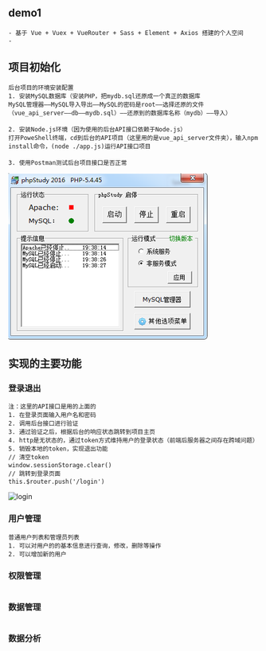 ## demo1
```
- 基于 Vue + Vuex + VueRouter + Sass + Element + Axios 搭建的个人空间
- 
```
## 项目初始化
```
后台项目的环境安装配置
1. 安装MySQL数据库（安装PHP，把mydb.sql还原成一个真正的数据库
MySQL管理器——MySQL导入导出——MySQL的密码是root——选择还原的文件（vue_api_server——db——mydb.sql）——还原到的数据库名称（mydb）——导入）

2. 安装Node.js环境（因为使用的后台API接口依赖于Node.js）
打开PoweShell终端，cd到后台的API项目（这里用的是vue_api_server文件夹），输入npm install命令，(node ./app.js)运行API接口项目

3. 使用Postman测试后台项目接口是否正常
```
![PHP](https://github.com/zhenyuanshen/hailuVue-project/blob/master/images/1.png)
## 实现的主要功能
### 登录退出
```
注：这里的API接口是用的上面的
1. 在登录页面输入用户名和密码
2. 调用后台接口进行验证
3. 通过验证之后，根据后台的响应状态跳转到项目主页
4. http是无状态的，通过token方式维持用户的登录状态（前端后服务器之间存在跨域问题）
5. 销毁本地的token，实现退出功能
// 清空token
window.sessionStorage.clear()
// 跳转到登录页面
this.$router.push('/login')
```
![login](https://github.com/zhenyuanshen/hailuVue-project/upload/master/images/login.png)
### 用户管理
```
普通用户列表和管理员列表
1. 可以对用户的的基本信息进行查询，修改，删除等操作
2. 可以增加新的用户
```
### 权限管理
```

```
### 数据管理
```

```
### 数据分析
```

```

